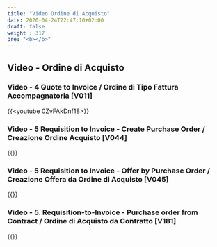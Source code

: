 ```yaml
---
title: "Video Ordine di Acquisto"
date: 2020-04-24T22:47:10+02:00
draft: false
weight : 317
pre: "<b></b>"
---
```


## Video - Ordine di Acquisto
### Video - 4 Quote to Invoice / Ordine di Tipo Fattura Accompagnatoria [V011]
{{<youtube 0ZvFAkDnf18>}} 
### Video - 5 Requisition to Invoice - Create Purchase Order / Creazione Ordine Acquisto [V044]
{{<youtube xYWpc4UcSno>}}
### Video - 5 Requisition to Invoice - Offer by Purchase Order / Creazione Offera da Ordine di Acquisto [V045]
{{<youtube UklbmNE2-x4>}}
### Video - 5. Requisition-to-Invoice - Purchase order from Contract / Ordine di Acquisto da Contratto [V181]
{{<youtube nZB4tNkDV60>}}

